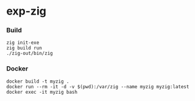 # exp-zig


### Build

```
zig init-exe
zig build run
./zig-out/bin/zig
```

### Docker

```
docker build -t myzig .
docker run --rm -it -d -v $(pwd):/var/zig --name myzig myzig:latest
docker exec -it myzig bash
```
